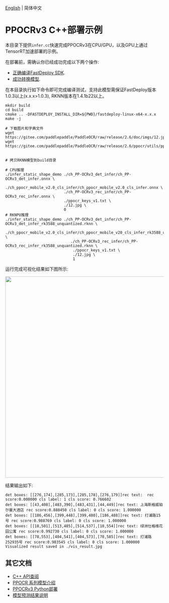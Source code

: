 [English](README_CN.md) | 简体中文
# PPOCRv3 C++部署示例

本目录下提供`infer.cc`快速完成PPOCRv3在CPU/GPU，以及GPU上通过TensorRT加速部署的示例。

在部署前，需确认你已经成功完成以下两个操作:

* [正确编译FastDeploy SDK](../../../../../../docs/cn/faq/rknpu2/build.md).
* [成功转换模型](../README.md).

在本目录执行如下命令即可完成编译测试，支持此模型需保证FastDeploy版本1.0.3以上(x.x.x>1.0.3), RKNN版本在1.4.1b22以上。

```
mkdir build
cd build
cmake .. -DFASTDEPLOY_INSTALL_DIR=${PWD}/fastdeploy-linux-x64-x.x.x
make -j

# 下载图片和字典文件
wget https://gitee.com/paddlepaddle/PaddleOCR/raw/release/2.6/doc/imgs/12.jpg
wget https://gitee.com/paddlepaddle/PaddleOCR/raw/release/2.6/ppocr/utils/ppocr_keys_v1.txt


# 拷贝RKNN模型到build目录

# CPU推理
./infer_static_shape_demo ./ch_PP-OCRv3_det_infer/ch_PP-OCRv3_det_infer.onnx \
                          ./ch_ppocr_mobile_v2.0_cls_infer/ch_ppocr_mobile_v2.0_cls_infer.onnx \
                          ./ch_PP-OCRv3_rec_infer/ch_PP-OCRv3_rec_infer.onnx \
                          ./ppocr_keys_v1.txt \
                          ./12.jpg \
                          0
# RKNPU推理
./infer_static_shape_demo ./ch_PP-OCRv3_det_infer/ch_PP-OCRv3_det_infer_rk3588_unquantized.rknn \
                            ./ch_ppocr_mobile_v2.0_cls_infer/ch_ppocr_mobile_v20_cls_infer_rk3588_unquantized.rknn \
                             ./ch_PP-OCRv3_rec_infer/ch_PP-OCRv3_rec_infer_rk3588_unquantized.rknn \
                              ./ppocr_keys_v1.txt \
                              ./12.jpg \
                              1
```

运行完成可视化结果如下图所示:

<img width="640" src="https://user-images.githubusercontent.com/109218879/185826024-f7593a0c-1bd2-4a60-b76c-15588484fa08.jpg">

结果输出如下:

```text
det boxes: [[276,174],[285,173],[285,178],[276,179]]rec text:  rec score:0.000000 cls label: 1 cls score: 0.766602
det boxes: [[43,408],[483,390],[483,431],[44,449]]rec text: 上海斯格威铂尔曼大酒店 rec score:0.888450 cls label: 0 cls score: 1.000000
det boxes: [[186,456],[399,448],[399,480],[186,488]]rec text: 打浦路15号 rec score:0.988769 cls label: 0 cls score: 1.000000
det boxes: [[18,501],[513,485],[514,537],[18,554]]rec text: 绿洲仕格维花园公寓 rec score:0.992730 cls label: 0 cls score: 1.000000
det boxes: [[78,553],[404,541],[404,573],[78,585]]rec text: 打浦路252935号 rec score:0.983545 cls label: 0 cls score: 1.000000
Visualized result saved in ./vis_result.jpg
```


## 其它文档

- [C++ API查阅](https://baidu-paddle.github.io/fastdeploy-api/cpp/html/)
- [PPOCR 系列模型介绍](../../../README_CN.md)
- [PPOCRv3 Python部署](../python)
- [模型预测结果说明](../../../../../../docs/cn/faq/how_to_change_backend.md)
